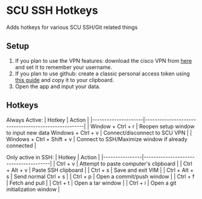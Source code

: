 
# SCU SSH Hotkeys

Adds hotkeys for various SCU SSH/Git related things

## Setup

1. If you plan to use the VPN features: download the cisco VPN from [here](https://www.scu.edu/technology/get-connected/networking/how-to-access-vpn/) and set it to remember your username.
1. If you plan to use github: create a classic personal access token using [this guide](https://docs.github.com/en/authentication/keeping-your-account-and-data-secure/managing-your-personal-access-tokens#creating-a-personal-access-token-classic) and copy it to your clipboard.
1. Open the app and input your data.

## Hotkeys

Always Active:
| Hotkey              | Action                                              |
|---------------------|-----------------------------------------------------|
| Window + Ctrl + r | Reopen setup window to input new data
Windows + Ctrl + v         | Connect/disconnect to SCU VPN                       |
| Windows + Ctrl + Shift + v | Connect to SSH/Maximize window if already connected |

Only active in SSH:
| Hotkey         | Action                                |
|----------------|---------------------------------------|
| Ctrl + v       | Attempt to paste computer's clipboard |
| Ctrl + Alt + v | Paste SSH clipboard                   |
| Ctrl + s       | Save and exit VIM                     |
| Ctrl + Alt + s | Send normal Ctrl + s                  |
| Ctrl + p       | Open a commit/push window             |
| Ctrl + f       | Fetch and pull                        |
| Ctrl + t       | Open a tar window                     |
| Ctrl + i       | Open a git initialization window      |